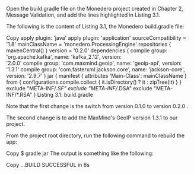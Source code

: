 Open the build.gradle file on the Monedero project created in Chapter 2, Message Validation, and add the lines highlighted in Listing 3.1.

The following is the content of Listing 3.1, the Monedero build.gradle file:

Copy
apply plugin: 'java'
apply plugin: 'application'
sourceCompatibility = '1.8'
mainClassName = 'monedero.ProcessingEngine'
repositories {
  mavenCentral()
}
version = '0.2.0'
dependencies {
    compile group: 'org.apache.kafka', name: 'kafka_2.12', version:                                                                                                                                              
                                                            '2.0.0'
compile group: 'com.maxmind.geoip', name: 'geoip-api', version:                                         
                                                            '1.3.1'
    compile group: 'com.fasterxml.jackson.core', name: 'jackson-core', version: '2.9.7'
}
jar {
  manifest {
    attributes 'Main-Class': mainClassName
  } from {
    configurations.compile.collect {
      it.isDirectory() ? it : zipTree(it)
    }
  }
  exclude "META-INF/*.SF"
  exclude "META-INF/*.DSA"
  exclude "META-INF/*.RSA"
}
Listing 3.1: build.gradle

Note that the first change is the switch from version 0.1.0 to version 0.2.0 .

The second change is to add the MaxMind's GeoIP version 1.3.1 to our project.

From the project root directory, run the following command to rebuild the app:

Copy
$ gradle jar
The output is something like the following:

Copy
...BUILD SUCCESSFUL in 8s
